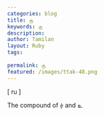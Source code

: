 ```yaml
---
categories: blog
title: ரு
keywords: ரு
description: 
author: Tamilan
layout: Ruby
tags: 
 
permalink: ரு
featured: /images/ttak-48.png
---
```

  
[ ru ]  
  
The compound of ர் and உ